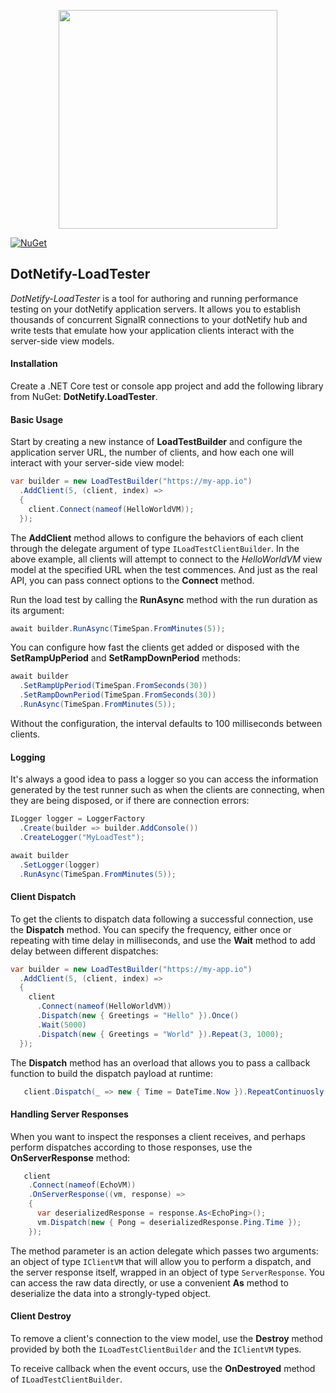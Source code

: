 <p align="center"><img width="350px" src="http://dotnetify.net/content/images/dotnetify-logo.png"></p>

[![NuGet](https://img.shields.io/nuget/v/DotNetify.LoadTester.svg?style=flat-square)](https://www.nuget.org/packages/DotNetify.LoadTester/)

## DotNetify-LoadTester

_DotNetify-LoadTester_ is a tool for authoring and running performance testing on your dotNetify application servers. It allows you to establish thousands of concurrent SignalR connections to your dotNetify hub and write tests that emulate how your application clients interact with the server-side view models.

#### Installation

Create a .NET Core test or console app project and add the following library from NuGet: **DotNetify.LoadTester**.

#### Basic Usage

Start by creating a new instance of **LoadTestBuilder** and configure the application server URL, the number of clients, and how each one will interact with your server-side view model:

```csharp
var builder = new LoadTestBuilder("https://my-app.io")
  .AddClient(5, (client, index) =>
  {
    client.Connect(nameof(HelloWorldVM));
  });
```

The **AddClient** method allows to configure the behaviors of each client through the delegate argument of type `ILoadTestClientBuilder`. In the above example, all clients will attempt to connect to the _HelloWorldVM_ view model at the specified URL when the test commences. And just as the real API, you can pass connect options to the **Connect** method.

Run the load test by calling the **RunAsync** method with the run duration as its argument:

```csharp
await builder.RunAsync(TimeSpan.FromMinutes(5));
```

You can configure how fast the clients get added or disposed with the **SetRampUpPeriod** and **SetRampDownPeriod** methods:

```csharp
await builder
  .SetRampUpPeriod(TimeSpan.FromSeconds(30))
  .SetRampDownPeriod(TimeSpan.FromSeconds(30))
  .RunAsync(TimeSpan.FromMinutes(5));
```

Without the configuration, the interval defaults to 100 milliseconds between clients.

#### Logging

It's always a good idea to pass a logger so you can access the information generated by the test runner such as when the clients are connecting, when they are being disposed, or if there are connection errors:

```csharp
ILogger logger = LoggerFactory
  .Create(builder => builder.AddConsole())
  .CreateLogger("MyLoadTest");

await builder
  .SetLogger(logger)
  .RunAsync(TimeSpan.FromMinutes(5));
```

#### Client Dispatch

To get the clients to dispatch data following a successful connection, use the **Dispatch** method. You can specify the frequency, either once or repeating with time delay in milliseconds, and use the **Wait** method to add delay between different dispatches:

```csharp
var builder = new LoadTestBuilder("https://my-app.io")
  .AddClient(5, (client, index) =>
  {
    client
      .Connect(nameof(HelloWorldVM))
      .Dispatch(new { Greetings = "Hello" }).Once()
      .Wait(5000)
      .Dispatch(new { Greetings = "World" }).Repeat(3, 1000);
  });
```

The **Dispatch** method has an overload that allows you to pass a callback function to build the dispatch payload at runtime:

```csharp
   client.Dispatch(_ => new { Time = DateTime.Now }).RepeatContinuosly(1000);
```

#### Handling Server Responses

When you want to inspect the responses a client receives, and perhaps perform dispatches according to those responses, use the **OnServerResponse** method:

```csharp
   client
    .Connect(nameof(EchoVM))
    .OnServerResponse((vm, response) =>
    {
      var deserializedResponse = response.As<EchoPing>();
      vm.Dispatch(new { Pong = deserializedResponse.Ping.Time });
    });
```

The method parameter is an action delegate which passes two arguments: an object of type `IClientVM` that will allow you to perform a dispatch, and the server response itself, wrapped in an object of type `ServerResponse`. You can access the raw data directly, or use a convenient **As** method to deserialize the data into a strongly-typed object.

#### Client Destroy

To remove a client's connection to the view model, use the **Destroy** method provided by both the `ILoadTestClientBuilder` and the `IClientVM` types.

To receive callback when the event occurs, use the **OnDestroyed** method of `ILoadTestClientBuilder`.
